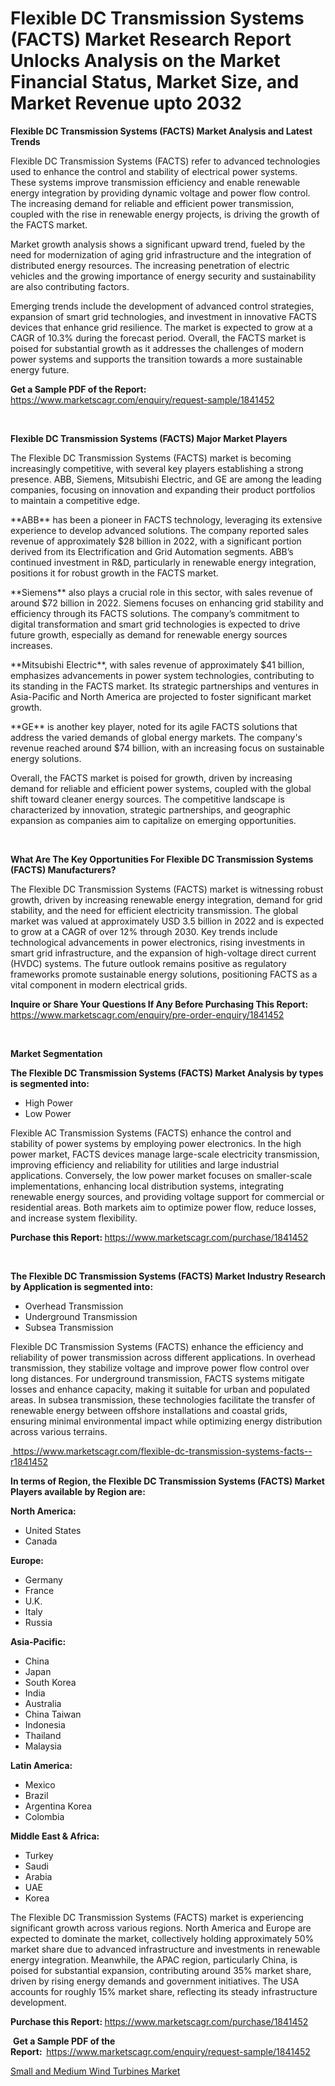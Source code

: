 <p><h1>Flexible DC Transmission Systems (FACTS) Market Research Report Unlocks Analysis on the Market Financial Status, Market Size, and Market Revenue upto 2032</h1></p><p><strong>Flexible DC Transmission Systems (FACTS) Market Analysis and Latest Trends</strong></p>
<p><p>Flexible DC Transmission Systems (FACTS) refer to advanced technologies used to enhance the control and stability of electrical power systems. These systems improve transmission efficiency and enable renewable energy integration by providing dynamic voltage and power flow control. The increasing demand for reliable and efficient power transmission, coupled with the rise in renewable energy projects, is driving the growth of the FACTS market. </p><p>Market growth analysis shows a significant upward trend, fueled by the need for modernization of aging grid infrastructure and the integration of distributed energy resources. The increasing penetration of electric vehicles and the growing importance of energy security and sustainability are also contributing factors. </p><p>Emerging trends include the development of advanced control strategies, expansion of smart grid technologies, and investment in innovative FACTS devices that enhance grid resilience. The market is expected to grow at a CAGR of 10.3% during the forecast period. Overall, the FACTS market is poised for substantial growth as it addresses the challenges of modern power systems and supports the transition towards a more sustainable energy future.</p></p>
<p><strong>Get a Sample PDF of the Report:&nbsp;</strong> <a href="https://www.marketscagr.com/enquiry/request-sample/1841452?utm_campaign=3368&utm_medium=2&utm_source=Github&utm_content=ia&utm_term=07042025&utm_id=flexible-dc-transmission-systems-facts">https://www.marketscagr.com/enquiry/request-sample/1841452</a></p>
<p>&nbsp;</p>
<p><strong>Flexible DC Transmission Systems (FACTS) Major Market Players</strong></p>
<p><p>The Flexible DC Transmission Systems (FACTS) market is becoming increasingly competitive, with several key players establishing a strong presence. ABB, Siemens, Mitsubishi Electric, and GE are among the leading companies, focusing on innovation and expanding their product portfolios to maintain a competitive edge.</p><p>**ABB** has been a pioneer in FACTS technology, leveraging its extensive experience to develop advanced solutions. The company reported sales revenue of approximately $28 billion in 2022, with a significant portion derived from its Electrification and Grid Automation segments. ABB’s continued investment in R&D, particularly in renewable energy integration, positions it for robust growth in the FACTS market.</p><p>**Siemens** also plays a crucial role in this sector, with sales revenue of around $72 billion in 2022. Siemens focuses on enhancing grid stability and efficiency through its FACTS solutions. The company’s commitment to digital transformation and smart grid technologies is expected to drive future growth, especially as demand for renewable energy sources increases.</p><p>**Mitsubishi Electric**, with sales revenue of approximately $41 billion, emphasizes advancements in power system technologies, contributing to its standing in the FACTS market. Its strategic partnerships and ventures in Asia-Pacific and North America are projected to foster significant market growth.</p><p>**GE** is another key player, noted for its agile FACTS solutions that address the varied demands of global energy markets. The company's revenue reached around $74 billion, with an increasing focus on sustainable energy solutions.</p><p>Overall, the FACTS market is poised for growth, driven by increasing demand for reliable and efficient power systems, coupled with the global shift toward cleaner energy sources. The competitive landscape is characterized by innovation, strategic partnerships, and geographic expansion as companies aim to capitalize on emerging opportunities.</p></p>
<p>&nbsp;</p>
<p><strong>What Are The Key Opportunities For Flexible DC Transmission Systems (FACTS) Manufacturers?</strong></p>
<p><p>The Flexible DC Transmission Systems (FACTS) market is witnessing robust growth, driven by increasing renewable energy integration, demand for grid stability, and the need for efficient electricity transmission. The global market was valued at approximately USD 3.5 billion in 2022 and is expected to grow at a CAGR of over 12% through 2030. Key trends include technological advancements in power electronics, rising investments in smart grid infrastructure, and the expansion of high-voltage direct current (HVDC) systems. The future outlook remains positive as regulatory frameworks promote sustainable energy solutions, positioning FACTS as a vital component in modern electrical grids.</p></p>
<p><strong>Inquire or Share Your Questions If Any Before Purchasing This Report:</strong> <a href="https://www.marketscagr.com/enquiry/pre-order-enquiry/1841452?utm_campaign=3368&utm_medium=2&utm_source=Github&utm_content=ia&utm_term=07042025&utm_id=flexible-dc-transmission-systems-facts">https://www.marketscagr.com/enquiry/pre-order-enquiry/1841452</a></p>
<p>&nbsp;</p>
<p><strong>Market Segmentation</strong></p>
<p><strong>The Flexible DC Transmission Systems (FACTS) Market Analysis by types is segmented into:</strong></p>
<p><ul><li>High Power</li><li>Low Power</li></ul></p>
<p><p>Flexible AC Transmission Systems (FACTS) enhance the control and stability of power systems by employing power electronics. In the high power market, FACTS devices manage large-scale electricity transmission, improving efficiency and reliability for utilities and large industrial applications. Conversely, the low power market focuses on smaller-scale implementations, enhancing local distribution systems, integrating renewable energy sources, and providing voltage support for commercial or residential areas. Both markets aim to optimize power flow, reduce losses, and increase system flexibility.</p></p>
<p><strong>Purchase this Report:&nbsp;</strong><a href="https://www.marketscagr.com/purchase/1841452?utm_campaign=3368&utm_medium=2&utm_source=Github&utm_content=ia&utm_term=07042025&utm_id=flexible-dc-transmission-systems-facts">https://www.marketscagr.com/purchase/1841452</a></p>
<p>&nbsp;</p>
<p><strong>The Flexible DC Transmission Systems (FACTS) Market Industry Research by Application is segmented into:</strong></p>
<p><ul><li>Overhead Transmission</li><li>Underground Transmission</li><li>Subsea Transmission</li></ul></p>
<p><p>Flexible DC Transmission Systems (FACTS) enhance the efficiency and reliability of power transmission across different applications. In overhead transmission, they stabilize voltage and improve power flow control over long distances. For underground transmission, FACTS systems mitigate losses and enhance capacity, making it suitable for urban and populated areas. In subsea transmission, these technologies facilitate the transfer of renewable energy between offshore installations and coastal grids, ensuring minimal environmental impact while optimizing energy distribution across various terrains.</p></p>
<p><a href="https://www.marketscagr.com/flexible-dc-transmission-systems-facts--r1841452?utm_campaign=3368&utm_medium=2&utm_source=Github&utm_content=ia&utm_term=07042025&utm_id=flexible-dc-transmission-systems-facts">&nbsp;https://www.marketscagr.com/flexible-dc-transmission-systems-facts--r1841452</a></p>
<p><strong>In terms of Region, the Flexible DC Transmission Systems (FACTS) Market Players available by Region are:</strong></p>
<p>
    <p> <strong> North America: </strong>
        <ul>
            <li>United States</li>
            <li>Canada</li>
        </ul>
        </p> 
    <p> <strong> Europe: </strong>
        <ul>
            <li>Germany</li>
            <li>France</li>
            <li>U.K.</li>
            <li>Italy</li>
            <li>Russia</li>
        </ul>
        </p> 
    <p> <strong> Asia-Pacific: </strong>
        <ul>
            <li>China</li>
            <li>Japan</li>
            <li>South Korea</li>
            <li>India</li>
            <li>Australia</li>
            <li>China Taiwan</li>
            <li>Indonesia</li>
            <li>Thailand</li>
            <li>Malaysia</li>
        </ul>
        </p> 
    <p> <strong> Latin America: </strong>
        <ul>
            <li>Mexico</li>
            <li>Brazil</li>
            <li>Argentina Korea</li>
            <li>Colombia</li>
        </ul>
        </p> 
    <p> <strong> Middle East & Africa: </strong>
        <ul>
            <li>Turkey</li>
            <li>Saudi</li>
            <li>Arabia</li>
            <li>UAE</li>
            <li>Korea</li>
        </ul>
    </p>
    </p>
<p><p>The Flexible DC Transmission Systems (FACTS) market is experiencing significant growth across various regions. North America and Europe are expected to dominate the market, collectively holding approximately 50% market share due to advanced infrastructure and investments in renewable energy integration. Meanwhile, the APAC region, particularly China, is poised for substantial expansion, contributing around 35% market share, driven by rising energy demands and government initiatives. The USA accounts for roughly 15% market share, reflecting its steady infrastructure development.</p></p>
<p><strong>Purchase this Report: </strong><a href="https://www.marketscagr.com/purchase/1841452?utm_campaign=3368&utm_medium=2&utm_source=Github&utm_content=ia&utm_term=07042025&utm_id=flexible-dc-transmission-systems-facts">https://www.marketscagr.com/purchase/1841452</a></p>
<p>&nbsp;<strong>Get a Sample PDF of the Report:&nbsp;&nbsp;</strong><a href="https://www.marketscagr.com/enquiry/request-sample/1841452?utm_campaign=3368&utm_medium=2&utm_source=Github&utm_content=ia&utm_term=07042025&utm_id=flexible-dc-transmission-systems-facts">https://www.marketscagr.com/enquiry/request-sample/1841452</a></p>
<p><strong></strong></p>
<p><p><a href="https://github.com/herakterroem/Market-Research-Report-List-1/blob/main/small-and-medium-wind-turbines-market.md?utm_campaign=3368&utm_medium=2&utm_source=Github&utm_content=ia&utm_term=07042025&utm_id=flexible-dc-transmission-systems-facts">Small and Medium Wind Turbines Market</a></p></p>